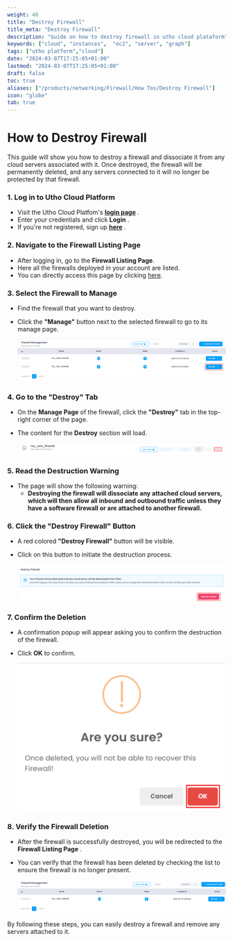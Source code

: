 ```yaml
---
weight: 40
title: "Destroy Firewall"
title_meta: "Destroy Firewall"
description: "Guide on how to destroy firewall in utho cloud plataform"
keywords: ["cloud", "instances",  "ec2", "server", "graph"]
tags: ["utho platform","cloud"]
date: "2024-03-07T17:25:05+01:00"
lastmod: "2024-03-07T17:25:05+01:00"
draft: false
toc: true
aliases: ["/products/networking/Firewall/How Tos/Destroy Firewall"]
icon: "globe"
tab: true
---
```



# **How to Destroy Firewall**

This guide will show you how to destroy a firewall and dissociate it from any cloud servers associated with it. Once destroyed, the firewall will be permanently deleted, and any servers connected to it will no longer be protected by that firewall.

### **1. Log in to Utho Cloud Platform**

* Visit the Utho Cloud Platfom's **[login page](https://console.utho.com/login)** .
* Enter your credentials and click  **Login** .
* If you're not registered, sign up  **[here](https://console.utho.com/signup)** .

### **2. Navigate to the Firewall Listing Page**

* After logging in, go to the  **Firewall Listing Page**.
* Here all the firewalls deployed in your account are listed.
* You can directly access this page by clicking [here](https://console.utho.com/firewall "Firewall Listing Page").

### **3. Select the Firewall to Manage**

* Find the firewall that you want to destroy.
* Click the **"Manage"** button next to the selected firewall to go to its manage page.

  ![1744022584879](image/index/1744022584879.png)

### **4. Go to the "Destroy" Tab**

* On the **Manage Page** of the firewall, click the **"Destroy"** tab in the top-right corner of the page.
* The content for the **Destroy** section will load.

  ![1744022640535](image/index/1744022640535.png)

### **5. Read the Destruction Warning**

* The page will show the following warning:
  * **Destroying the firewall will dissociate any attached cloud servers, which will then allow all inbound and outbound traffic unless they have a software firewall or are attached to another firewall.**

### **6. Click the "Destroy Firewall" Button**

* A red colored **"Destroy Firewall"** button will be visible.
* Click on this button to initiate the destruction process.

  ![1744022751893](image/index/1744022751893.png)

### **7. Confirm the Deletion**

* A confirmation popup will appear asking you to confirm the destruction of the firewall.
* Click **OK** to confirm.

  ![1744022774789](image/index/1744022774789.png)

### **8. Verify the Firewall Deletion**

* After the firewall is successfully destroyed, you will be redirected to the  **Firewall Listing Page** .
* You can verify that the firewall has been deleted by checking the list to ensure the firewall is no longer present.

  ![1744022800161](image/index/1744022800161.png)

By following these steps, you can easily destroy a firewall and remove any servers attached to it.
